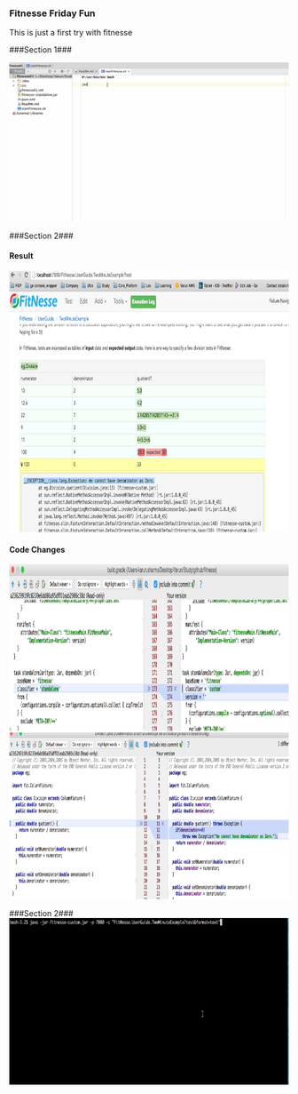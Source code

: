 ### Fitnesse Friday Fun

This is just a first try with fitnesse

###Section 1###

![Screenshot](denominationZero.gif)

###Section 2###
#### Result #### 
<img src="fitnesse-custom.png"  width="900" height="470"> 

#### Code Changes
<img src="build.gradle.png"  width="950" height="300">

<img src="division.png"  width="950" height="300"> 

###Section 2###
<img src="RunCommandLine.gif"  width="820" height="300"> 
